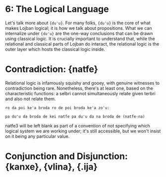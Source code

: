 # 6: The Logical Language

Let's talk more about `{du'u}`. For many folks, `{du'u}` is the core of what
makes Lojban logical; it is how we talk about propositions. What we can
internalize under `{du'u}` are the one-way conclusions that can be drawn
using classical logic. It is crucially important to understand that, while the
relational and classical parts of Lojban do interact, the relational logic is
the outer layer which hosts the classical logic inside.

# Contradiction: {natfe}

Relational logic is infamously squishy and gooey, with genuine witnesses to
contradiction being rare. Nonetheless, there's at least one, based on the
characteristic functions: a selbri cannot simultaneously relate given terbri
and also not relate them.

    ro da poi ke'a broda ro de poi broda ke'a zo'u:

    pa du'u da broda de kei natfe pa du'u da na broda de (natfe-na)

natfe3 will be left blank as part of a convention of not specifying which
logical system we are working under; it's still accessible, but we won't
insist on it being any particular value.

# Conjunction and Disjunction: {kanxe}, {vlina}, {.ija}
